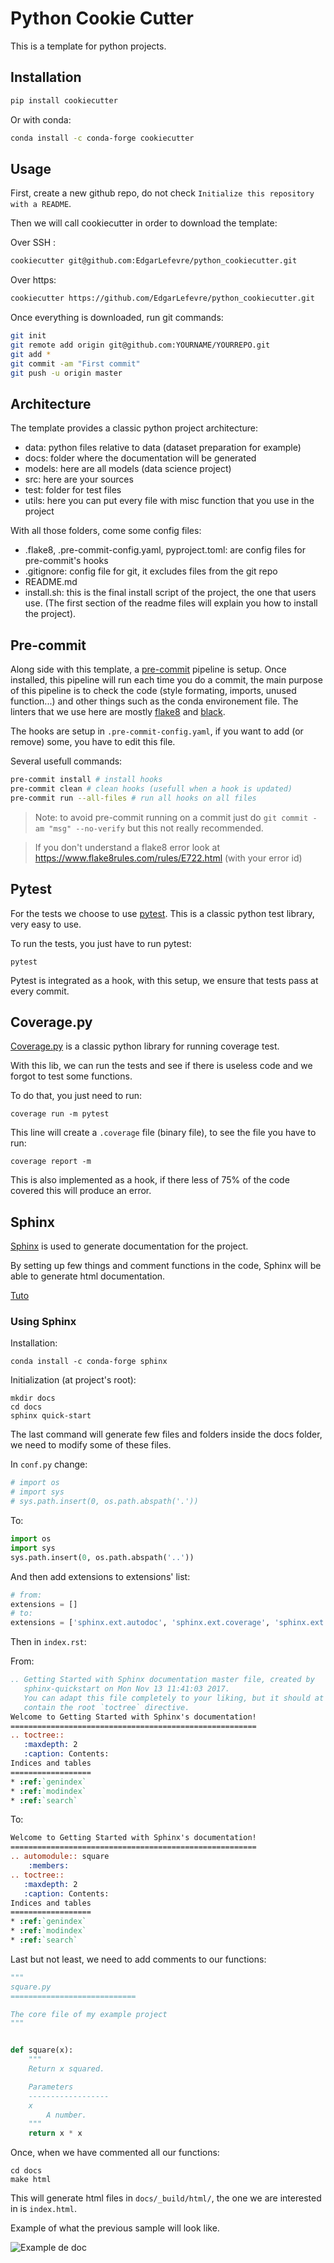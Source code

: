 # Python Cookie Cutter

This is a template for python projects.


## Installation
```sh
pip install cookiecutter
```

Or with conda: 
```sh
conda install -c conda-forge cookiecutter
```

##  Usage
First, create a new github repo, do not check `Initialize this repository with a README`.

Then we will call cookiecutter in order to download the template:

Over SSH :
```sh
cookiecutter git@github.com:EdgarLefevre/python_cookiecutter.git
```

Over https:
```sh
cookiecutter https://github.com/EdgarLefevre/python_cookiecutter.git
```

Once everything is downloaded, run git commands:
```sh
git init
git remote add origin git@github.com:YOURNAME/YOURREPO.git
git add *
git commit -am "First commit"
git push -u origin master
```
## Architecture

The template provides a classic python project architecture:
 - data: python files relative to data (dataset preparation for example)
 - docs: folder where the documentation will be generated
 - models: here are all models (data science project)
 - src: here are your sources
 - test: folder for test files
 - utils: here you can put every file with misc function that you use in the project

With all those folders, come some config files:
 - .flake8, .pre-commit-config.yaml, pyproject.toml: are config files for pre-commit's hooks
 - .gitignore: config file for git, it excludes files from the git repo
 - README.md
 - install.sh: this is the final install script of the project, the one that users use. (The first section of the readme files will explain you how to install the project).

## Pre-commit

Along side with this template, a [pre-commit](pre-commit.com) pipeline is setup.
Once installed, this pipeline will run each time you do a commit, the main purpose of this pipeline is to check the code (style formating, imports, unused function...) and other things such as the conda environement file. The linters that we use here are mostly [flake8](https://flake8.pycqa.org/en/latest/) and [black](https://github.com/psf/black). 

The hooks are setup in `.pre-commit-config.yaml`, if you want to add (or remove) some, you have to edit this file.

Several usefull commands:
```sh
pre-commit install # install hooks
pre-commit clean # clean hooks (usefull when a hook is updated)
pre-commit run --all-files # run all hooks on all files
```

> Note: to avoid pre-commit running on a commit just do `git commit -am "msg" --no-verify` but this not really recommended.

> If you don't understand a flake8 error look at https://www.flake8rules.com/rules/E722.html (with your error id)


## Pytest

For the tests we choose to use [pytest](https://docs.pytest.org/en/stable/). This is a classic python test library, very easy to use.

To run the tests, you just have to run pytest:
```shell script
pytest
```

Pytest is integrated as a hook, with this setup, we ensure that tests pass at every commit.

## Coverage.py

[Coverage.py](coverage.readthedocs.io/) is a classic python library for running coverage test.

With this lib, we can run the tests and see if there is useless code and we forgot to test some functions.

To do that, you just need to run:
```shell script
coverage run -m pytest
```
This line will create a `.coverage` file (binary file), to see the file you have to run:
```shell script
coverage report -m 
```

This is also implemented as a hook, if there less of 75% of the code covered this will produce an error.

## Sphinx

[Sphinx](https://www.sphinx-doc.org/en/master/index.html) is used to generate documentation for the project. 

By setting up few things and comment functions in the code, Sphinx will be able to generate html documentation.

[Tuto](https://medium.com/@eikonomega/getting-started-with-sphinx-autodoc-part-1-2cebbbca5365)

### Using Sphinx
Installation: 
```shell script
conda install -c conda-forge sphinx
```

Initialization (at project's root):
```shell script
mkdir docs
cd docs
sphinx quick-start
```

The last command will generate few files and folders inside the docs folder, we need to modify some of these files.

In `conf.py` change:
```python
# import os
# import sys
# sys.path.insert(0, os.path.abspath('.'))
```

To:
```python
import os
import sys
sys.path.insert(0, os.path.abspath('..'))
```

And then add extensions to extensions' list:
```python
# from:
extensions = []
# to:
extensions = ['sphinx.ext.autodoc', 'sphinx.ext.coverage', 'sphinx.ext.napoleon']
```

Then in `index.rst`:

From: 
```rst
.. Getting Started with Sphinx documentation master file, created by
   sphinx-quickstart on Mon Nov 13 11:41:03 2017.
   You can adapt this file completely to your liking, but it should at least
   contain the root `toctree` directive.
Welcome to Getting Started with Sphinx's documentation!
=======================================================
.. toctree::
   :maxdepth: 2
   :caption: Contents:
Indices and tables
==================
* :ref:`genindex`
* :ref:`modindex`
* :ref:`search`
```

To:

```rst
Welcome to Getting Started with Sphinx's documentation!
=======================================================
.. automodule:: square
    :members:
.. toctree::
   :maxdepth: 2
   :caption: Contents:
Indices and tables
==================
* :ref:`genindex`
* :ref:`modindex`
* :ref:`search`
```

Last but not least, we need to add comments to our functions:
```python
"""
square.py
============================

The core file of my example project
"""


def square(x):
    """
    Return x squared.

    Parameters
    ------------------
    x
        A number.
    """
    return x * x
```
Once, when we have commented all our functions:
```shell script
cd docs
make html
```
This will generate html files in `docs/_build/html/`, the one we are interested in is `index.html`.


Example of what the previous sample will look like.

![Example de doc](img/ex_doc.png)
